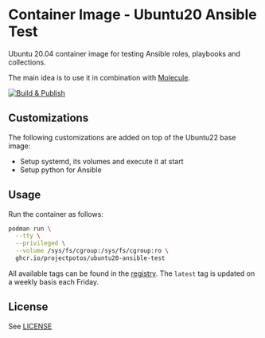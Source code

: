 # Container Image - Ubuntu20 Ansible Test

Ubuntu 20.04 container image for testing Ansible roles, playbooks and
collections.

The main idea is to use it in combination with
[Molecule](https://github.com/ansible-community/molecule).

[![Build & Publish](https://github.com/projectpotos/container-ubuntu20-ansible-test/actions/workflows/build-publish.yml/badge.svg)](https://github.com/projectpotos/container-ubuntu20-ansible-test/actions/workflows/build-publish.yml)

## Customizations

The following customizations are added on top of the Ubuntu22 base image:

* Setup systemd, its volumes and execute it at start
* Setup python for Ansible

## Usage

Run the container as follows:

```sh
podman run \
  --tty \
  --privileged \
  --volume /sys/fs/cgroup:/sys/fs/cgroup:ro \
  ghcr.io/projectpotos/ubuntu20-ansible-test
```

All available tags can be found in the
[registry](https://github.com/projectpotos/container-ubuntu20-ansible-test/pkgs/container/ubuntu20-ansible-test).
The `latest` tag is updated on a weekly basis each Friday.

## License

See [LICENSE](./LICENSE)
